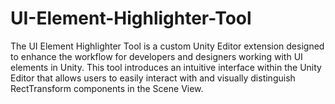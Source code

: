 # UI-Element-Highlighter-Tool
The UI Element Highlighter Tool is a custom Unity Editor extension designed to enhance the workflow for developers and designers working with UI elements in Unity. This tool introduces an intuitive interface within the Unity Editor that allows users to easily interact with and visually distinguish RectTransform components in the Scene View.
